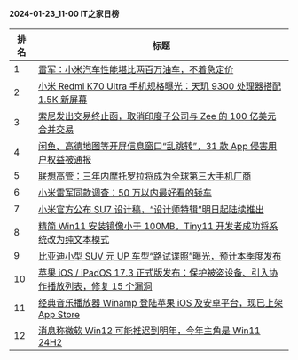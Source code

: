 #### 2024-01-23_11-00  IT之家日榜

| 排名 | 标题|
| --- | ---|
| 1 | [雷军：小米汽车性能堪比两百万油车，不着急定价](https://www.ithome.com/0/746/636.htm) |
| 2 | [小米 Redmi K70 Ultra 手机规格曝光：天玑 9300 处理器搭配 1.5K 新屏幕](https://www.ithome.com/0/746/590.htm) |
| 3 | [索尼发出交易终止函，取消印度子公司与 Zee 的 100 亿美元合并交易](https://www.ithome.com/0/746/580.htm) |
| 4 | [闲鱼、高德地图等开屏信息窗口“乱跳转”，31 款 App 侵害用户权益被通报](https://www.ithome.com/0/746/617.htm) |
| 5 | [联想高管：三年内摩托罗拉将成为全球第三大手机厂商](https://www.ithome.com/0/746/627.htm) |
| 6 | [小米雷军同款调查：50 万以内最好看的轿车](https://www.ithome.com/0/746/665.htm) |
| 7 | [小米官方公布 SU7 设计稿，“设计师特辑”明日起陆续推出](https://www.ithome.com/0/746/652.htm) |
| 8 | [精简 Win11 安装镜像小于 100MB，Tiny11 开发者成功将系统改为纯文本模式](https://www.ithome.com/0/746/609.htm) |
| 9 | [比亚迪小型 SUV 元 UP 车型“路试谍照”曝光，预计本季度发布](https://www.ithome.com/0/746/546.htm) |
| 10 | [苹果 iOS / iPadOS 17.3 正式版发布：保护被盗设备、引入协作播放列表，修复 15 个漏洞](https://www.ithome.com/0/746/666.htm) |
| 11 | [经典音乐播放器 Winamp 登陆苹果 iOS 及安卓平台，现已上架 App Store](https://www.ithome.com/0/746/549.htm) |
| 12 | [消息称微软 Win12 可能推迟到明年，今年主角是 Win11 24H2](https://www.ithome.com/0/746/630.htm) |
